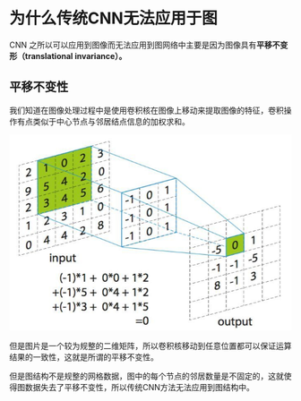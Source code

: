 # 为什么传统CNN无法应用于图

CNN 之所以可以应用到图像而无法应用到图网络中主要是因为图像具有**平移不变形（translational invariance）。**

## 平移不变性

我们知道在图像处理过程中是使用卷积核在图像上移动来提取图像的特征，卷积操作有点类似于中心节点与邻居结点信息的加权求和。

![](../.gitbook/assets/image%20%287%29.png)

但是图片是一个较为规整的二维矩阵，所以卷积核移动到任意位置都可以保证运算结果的一致性，这就是所谓的平移不变性。

但是图结构不是规整的网格数据，图中的每个节点的邻居数量是不固定的，这就使得图数据失去了平移不变性，所以传统CNN方法无法应用到图结构中。

